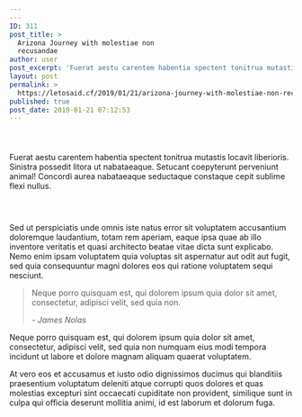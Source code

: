 ```yaml
---
---
ID: 311
post_title: >
  Arizona Journey with molestiae non
  recusandae
author: user
post_excerpt: 'Fuerat aestu carentem habentia spectent tonitrua mutastis locavit liberioris. Sinistra possedit litora ut nabataeaque. Setucant coepyterunt perveniunt animal! Concordi aurea nabataeaque seductaque constaque cepit sublime flexi nullus. At vero eos et accusamus et iusto odio dignissimos ducimus qui blanditiis praesentium voluptatum deleniti atque corrupti quos dolores et quas molestias excepturi sint occaecati cupiditate non provident,&hellip;'
layout: post
permalink: >
  https://letosaid.cf/2019/01/21/arizona-journey-with-molestiae-non-recusandae/
published: true
post_date: 2019-01-21 07:12:53
---
```

<!-- wp:spacer {"height":25} -->
<div style="height:25px" aria-hidden="true" class="wp-block-spacer"></div>
<!-- /wp:spacer -->

<!-- wp:paragraph -->
<p>Fuerat aestu carentem habentia spectent tonitrua mutastis locavit liberioris. Sinistra possedit litora ut nabataeaque. Setucant coepyterunt perveniunt animal! Concordi aurea nabataeaque seductaque constaque cepit sublime flexi nullus.</p>
<!-- /wp:paragraph -->

<!-- wp:spacer {"height":15} -->
<div style="height:15px" aria-hidden="true" class="wp-block-spacer"></div>
<!-- /wp:spacer -->

<!-- wp:uagb/columns {"block_id":"d24b8918-1ec6-4955-a413-e4f7e2e2814f","vAlign":"middle"} -->
<section class="wp-block-uagb-columns uagb-columns__wrap uagb-columns__background-undefined uagb-columns__stack-mobile uagb-columns__valign-middle uagb-columns__gap-10 alignundefined" id="uagb-columns-d24b8918-1ec6-4955-a413-e4f7e2e2814f"><div class="uagb-columns__overlay"></div><div class="uagb-columns__inner-wrap uagb-columns__columns-2"><!-- wp:uagb/column {"block_id":"07b92f2d-664c-4f81-a861-f17d5d830ed8","topPadding":0,"bottomPadding":0,"leftPadding":0} -->
<div class="wp-block-uagb-column uagb-column__wrap uagb-column__background-undefined" id="uagb-column-07b92f2d-664c-4f81-a861-f17d5d830ed8"><div class="uagb-column__overlay"></div><div class="uagb-column__inner-wrap"><!-- wp:image {"id":289} -->
<figure class="wp-block-image"><img src="https://websitedemos.net/outdoor-adventure-02/wp-content/uploads/sites/351/2019/01/blog3-free-img.jpg" alt="" class="wp-image-289"/></figure>
<!-- /wp:image --></div></div>
<!-- /wp:uagb/column -->

<!-- wp:uagb/column {"block_id":"20ec1ccc-2396-40ed-aba7-c9db80c696ec","topPadding":30,"bottomPadding":30,"leftPadding":30,"rightPadding":30} -->
<div class="wp-block-uagb-column uagb-column__wrap uagb-column__background-undefined" id="uagb-column-20ec1ccc-2396-40ed-aba7-c9db80c696ec"><div class="uagb-column__overlay"></div><div class="uagb-column__inner-wrap"><!-- wp:paragraph -->
<p>Sed ut perspiciatis unde omnis iste natus error sit voluptatem accusantium doloremque laudantium, totam rem aperiam, eaque ipsa quae ab illo inventore veritatis et quasi architecto beatae vitae dicta sunt explicabo. Nemo enim ipsam voluptatem quia voluptas sit aspernatur aut odit aut fugit, sed quia consequuntur magni dolores eos qui ratione voluptatem sequi nesciunt. </p>
<!-- /wp:paragraph -->

<!-- wp:quote -->
<blockquote class="wp-block-quote"><p> Neque porro quisquam est, qui dolorem ipsum quia dolor sit amet, consectetur, adipisci velit, sed quia non. </p><cite>- James Nolas</cite></blockquote>
<!-- /wp:quote -->

<!-- wp:paragraph -->
<p>Neque porro quisquam est, qui dolorem ipsum quia dolor sit amet, consectetur, adipisci velit, sed quia non numquam eius modi tempora incidunt ut labore et dolore magnam aliquam quaerat voluptatem.  </p>
<!-- /wp:paragraph --></div></div>
<!-- /wp:uagb/column --></div></section>
<!-- /wp:uagb/columns -->

<!-- wp:paragraph -->
<p>

At vero eos et accusamus et iusto odio dignissimos ducimus qui blanditiis praesentium voluptatum deleniti atque corrupti quos dolores et quas molestias excepturi sint occaecati cupiditate non provident, similique sunt in culpa qui officia deserunt mollitia animi, id est laborum et dolorum fuga.

</p>
<!-- /wp:paragraph -->
